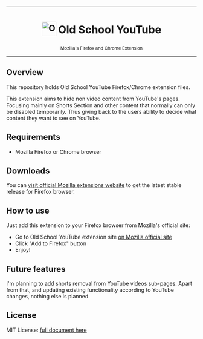 ***

<h1 align="center">
  <sub>
    <img src="./icons/appico.svg" alt="Old School YouTube" height="38" width="38">
  </sub>
  Old School YouTube
</h1>
<p align="center">
  <sub>
    Mozilla's Firefox and Chrome Extension
  </sub>
</p>

***

## Overview

This repository holds Old School YouTube Firefox/Chrome extension files.

This extension aims to hide non video content from YouTube's pages. Focusing mainly on Shorts Section and other content that normally can only be disabled temporarily. Thus giving back to the users ability to decide what content they want to see on YouTube.

## Requirements

- Mozilla Firefox or Chrome browser

## Downloads

You can [visit official Mozilla extensions website](https://addons.mozilla.org/en-US/firefox/extensions/) to get the latest stable release for Firefox browser.

## How to use

Just add this extension to your Firefox browser from Mozilla's official site:
- Go to Old School YouTube extension site [on Mozilla official site](https://addons.mozilla.org/en-US/firefox/extensions/)
- Click "Add to Firefox" button
- Enjoy!

## Future features

I'm planning to add shorts removal from YouTube videos sub-pages. Apart from that, and updating existing functionality according to YouTube changes, nothing else is planned.

## License

MIT License: [full document here](https://github.com/OstrowskiDev/old-school-youtube/blob/main/LICENSE.txt)
